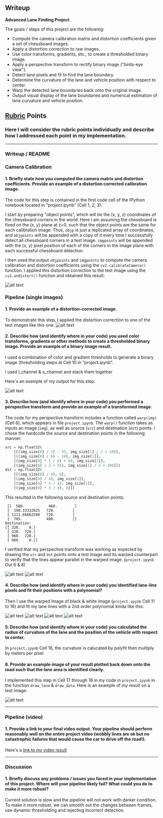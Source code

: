 ## Writeup 


**Advanced Lane Finding Project**

The goals / steps of this project are the following:

* Compute the camera calibration matrix and distortion coefficients given a set of chessboard images.
* Apply a distortion correction to raw images.
* Use color transforms, gradients, etc., to create a thresholded binary image.
* Apply a perspective transform to rectify binary image ("birds-eye view").
* Detect lane pixels and fit to find the lane boundary.
* Determine the curvature of the lane and vehicle position with respect to center.
* Warp the detected lane boundaries back onto the original image.
* Output visual display of the lane boundaries and numerical estimation of lane curvature and vehicle position.

[//]: # (Image References)

[image1]: ./results/result1.png "Undistorted"
[image2]: ./results/result2.png "Road Transformed"
[image3]: ./results/result_gradients.png "Binary Example"
[image4]: ./results/warped_1.png "Warp Example"
[image5]: ./results/warped_2.png "Warp Example"
[image6]: ./results/fit.png "Fit Visual"
[image7]: ./results/fit_2.png "Fit Visual"
[image8]: ./results/fit_3.png "Fit Visual"
[image9]: ./results/fit_4.png "Fit Visual"
[image10]: ./results/lane_data.png "Lane"
[video1]: ./project_video_output.mp4 "Video"

## [Rubric](https://review.udacity.com/#!/rubrics/571/view) Points

### Here I will consider the rubric points individually and describe how I addressed each point in my implementation.  

---

### Writeup / README

### Camera Calibration

#### 1. Briefly state how you computed the camera matrix and distortion coefficients. Provide an example of a distortion corrected calibration image.

The code for this step is contained in the first code cell of the IPython notebook located in "project.ipynb" (Cell 1, 2, 3).  

I start by preparing "object points", which will be the (x, y, z) coordinates of the chessboard corners in the world. Here I am assuming the chessboard is fixed on the (x, y) plane at z=0, such that the object points are the same for each calibration image.  Thus, `objp` is just a replicated array of coordinates, and `objpoints` will be appended with a copy of it every time I successfully detect all chessboard corners in a test image.  `imgpoints` will be appended with the (x, y) pixel position of each of the corners in the image plane with each successful chessboard detection.  

I then used the output `objpoints` and `imgpoints` to compute the camera calibration and distortion coefficients using the `cv2.calibrateCamera()` function.  I applied this distortion correction to the test image using the `cv2.undistort()` function and obtained this result: 

![alt text][image1]

### Pipeline (single images)

#### 1. Provide an example of a distortion-corrected image.

To demonstrate this step, I applied the distortion correction to one of the test images like this one:
![alt text][image2]

#### 2. Describe how (and identify where in your code) you used color transforms, gradients or other methods to create a thresholded binary image.  Provide an example of a binary image result.

I used a combination of color and gradient thresholds to generate a binary image (thresholding steps at Cell 10 in "project.ipynb".  

I used l_channel & s_channel and stack them together

Here's an example of my output for this step.  

![alt text][image3]

#### 3. Describe how (and identify where in your code) you performed a perspective transform and provide an example of a transformed image.

The code for my perspective transform includes a function called `warp(img)` (Cell 6), which appears in file `project.ipynb`.  The `warp()` function takes as inputs an image (`img`), as well as source (`src`) and destination (`dst`) points.  I chose the hardcode the source and destination points in the following manner:

```python
src = np.float32(
    [[(img_size[0] / 2) - 55, img_size[1] / 2 + 100],
    [((img_size[0] / 6) - 10), img_size[1]],
    [(img_size[0] * 5 / 6) + 60, img_size[1]],
    [(img_size[0] / 2 + 55), img_size[1] / 2 + 100]])
dst = np.float32(
    [[(img_size[0] / 4), 0],
    [(img_size[0] / 4), img_size[1]],
    [(img_size[0] * 3 / 4), img_size[1]],
    [(img_size[0] * 3 / 4), 0]])
```

This resulted in the following source and destination points:

```pythonSource:
 [[  580.           460.        ]
 [  198.33332825   720.        ]
 [ 1111.66662598   720.        ]
 [  705.           460.        ]]
Destination:
[[ 320.    0.]
 [ 320.  720.]
 [ 960.  720.]
 [ 960.    0.]]
 ```

I verified that my perspective transform was working as expected by drawing the `src` and `dst` points onto a test image and its warped counterpart to verify that the lines appear parallel in the warped image. (`project.ipynb` Out 6 & 8)

![alt text][image4]
![alt text][image5]

#### 4. Describe how (and identify where in your code) you identified lane-line pixels and fit their positions with a polynomial?

Then I use the warped Image of black & white image (`project.ipynb` Cell 11 to 16) and fit my lane lines with a 2nd order polynomial kinda like this:

![alt text][image6]
![alt text][image7]
![alt text][image8]
![alt text][image9]

#### 5. Describe how (and identify where in your code) you calculated the radius of curvature of the lane and the position of the vehicle with respect to center.

In `project.ipynb` Cell 16, the curvature is calucated by polyfit then multiply by meters per pixel



#### 6. Provide an example image of your result plotted back down onto the road such that the lane area is identified clearly.

I implemented this step in Cell 17 through 18 in my code in `project.ipynb` in the function `draw_lane` & `draw_data`.  Here is an example of my result on a test image:

![alt text][image10]

---

### Pipeline (video)

#### 1. Provide a link to your final video output.  Your pipeline should perform reasonably well on the entire project video (wobbly lines are ok but no catastrophic failures that would cause the car to drive off the road!).

Here's a [link to my video result](./project_video_output.mp4)

---

### Discussion

#### 1. Briefly discuss any problems / issues you faced in your implementation of this project.  Where will your pipeline likely fail?  What could you do to make it more robust?

Current solution is slow and the pipeline will not work with darker condition. To make it more robust, we can smooth out the changes between  frames, use dynamic thresholding and rejecting incorrect detection.  
